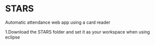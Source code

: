 # STARS
Automatic attendance web app using a card reader

1.Download the STARS folder and set it as your workspace when using eclipse
